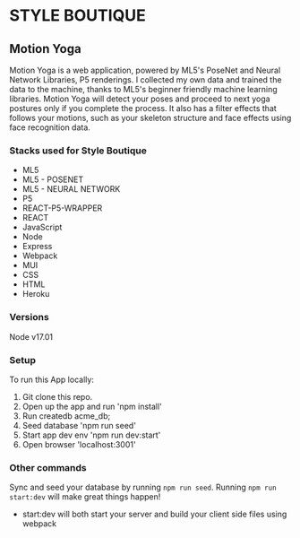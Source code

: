 # STYLE BOUTIQUE

## Motion Yoga
Motion Yoga is a web application, powered by ML5's PoseNet and Neural Network Libraries, P5 renderings. I collected my own data and trained the data to the machine, thanks to ML5's beginner friendly machine learning libraries. 
Motion Yoga will detect your poses and proceed to next yoga postures only if you complete the process. It also has a filter effects that follows your motions, such as your skeleton structure and face effects using face recognition data.

### Stacks used for Style Boutique
* ML5
* ML5 - POSENET
* ML5 - NEURAL NETWORK
* P5
* REACT-P5-WRAPPER
* REACT
* JavaScript
* Node
* Express
* Webpack
* MUI
* CSS
* HTML
* Heroku

### Versions
Node v17.01

### Setup
To run this App locally:
1. Git clone this repo.
2. Open up the app and run 'npm install'
3. Run createdb acme_db;
4. Seed database 'npm run seed'
5. Start app dev env 'npm run dev:start'
6. Open browser 'localhost:3001'

### Other commands
Sync and seed your database by running `npm run seed`. Running `npm run start:dev` will make great things happen!
- start:dev will both start your server and build your client side files using webpack

